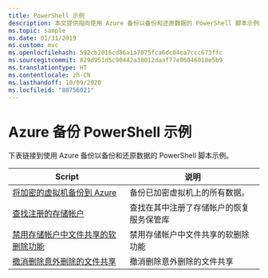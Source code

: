 ```yaml
---
title: PowerShell 示例
description: 本文提供指向使用 Azure 备份以备份和还原数据的 PowerShell 脚本示例的链接。
ms.topic: sample
ms.date: 01/31/2019
ms.custom: mvc
ms.openlocfilehash: 592cb2016cd86a1a7075fca6dc04ea7ccc673ffc
ms.sourcegitcommit: 829d951d5c90442a38012daaf77e86046018e5b9
ms.translationtype: HT
ms.contentlocale: zh-CN
ms.lasthandoff: 10/09/2020
ms.locfileid: "88756021"
---
```

# <a name="azure-backup-powershell-samples"></a>Azure 备份 PowerShell 示例

下表链接到使用 Azure 备份以备份和还原数据的 PowerShell 脚本示例。

| Script | 说明 |
|---|---|
| [将加密的虚拟机备份到 Azure](./scripts/backup-powershell-sample-backup-encrypted-vm.md) | 备份已加密虚拟机上的所有数据。|
| [查找注册的存储帐户](./scripts/backup-powershell-script-find-recovery-services-vault.md) | 查找在其中注册了存储帐户的恢复服务保管库 |
| [禁用存储帐户中文件共享的软删除功能](./scripts/disable-soft-delete-for-file-shares.md) | 禁用存储帐户中文件共享的软删除功能|
| [撤消删除意外删除的文件共享](./scripts/backup-powershell-script-undelete-file-share.md) | 撤消删除意外删除的文件共享 |
